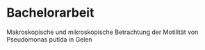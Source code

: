 # Bachelorarbeit
Makroskopische und mikroskopische Betrachtung der Motilität von Pseudomonas putida in Gelen
